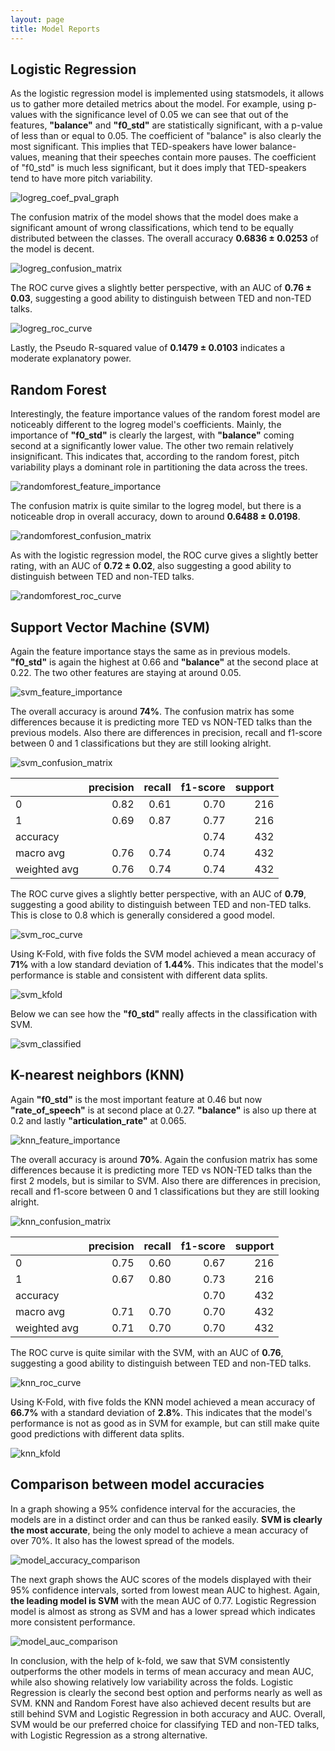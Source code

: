 ```yaml
---
layout: page
title: Model Reports
---
```


## Logistic Regression

As the logistic regression model is implemented using statsmodels, it allows us to gather more detailed metrics about the model.
For example, using p-values with the significance level of 0.05 we can see that out of the features, **"balance"** and **"f0_std"** are statistically significant, with a p-value of less than or equal to 0.05. The coefficient of "balance" is also clearly the most significant. This implies that TED-speakers have lower balance-values, meaning that their speeches contain more pauses. The coefficient of "f0_std" is much less significant, but it does imply that TED-speakers tend to have more pitch variability.

![logreg_coef_pval_graph](./images/logreg_coef_pval_graph.png)

The confusion matrix of the model shows that the model does make a significant amount of wrong classifications, which tend to be equally distributed between the classes. The overall accuracy **0.6836 ± 0.0253** of the model is decent.

![logreg_confusion_matrix](./images/logreg_confusion_matrix.png)

The ROC curve gives a slightly better perspective, with an AUC of **0.76 ± 0.03**, suggesting a good ability to distinguish between TED and non-TED talks.

![logreg_roc_curve](./images/logreg_roc_curve.png)

Lastly, the Pseudo R-squared value of **0.1479 ± 0.0103** indicates a moderate explanatory power.

## Random Forest

Interestingly, the feature importance values of the random forest model are noticeably different to the logreg model's coefficients. Mainly, the importance of **"f0_std"** is clearly the largest, with **"balance"** coming second at a significantly lower value. The other two remain relatively insignificant. This indicates that, according to the random forest, pitch variability plays a dominant role in partitioning the data across the trees.

![randomforest_feature_importance](./images/randomforest_feature_importance.png)

The confusion matrix is quite similar to the logreg model, but there is a noticeable drop in overall accuracy, down to around **0.6488 ± 0.0198**.

![randomforest_confusion_matrix](./images/randomforest_confusion_matrix.png)

As with the logistic regression model, the ROC curve gives a slightly better rating, with an AUC of **0.72 ± 0.02**, also suggesting a good ability to distinguish between TED and non-TED talks.

![randomforest_roc_curve](./images/randomforest_roc_curve.png)

## Support Vector Machine (SVM)

Again the feature importance stays the same as in previous models. **"f0_std"** is again the highest at 0.66 and **"balance"** at the second place at 0.22. The two other features are staying at around 0.05.

![svm_feature_importance](./images/svm_feature_importance.png)

The overall accuracy is around **74%**. The confusion matrix has some differences because it is predicting more TED vs NON-TED talks than the previous models. Also there are differences in precision, recall and f1-score between 0 and 1 classifications but they are still looking alright.

![svm_confusion_matrix](./images/svm_confusion_matrix.png)

|              |   precision |   recall |   f1-score |    support |
|:-------------|------------:|---------:|-----------:|-----------:|
| 0            |    0.82     | 0.61     |   0.70     | 216        |
| 1            |    0.69     | 0.87     |   0.77     | 216        |
| accuracy     |             |          |   0.74     | 432        |
| macro avg    |    0.76     | 0.74     |   0.74     | 432        |
| weighted avg |    0.76     | 0.74     |   0.74     | 432        |

The ROC curve gives a slightly better perspective, with an AUC of **0.79**, suggesting a good ability to distinguish between TED and non-TED talks. This is close to 0.8 which is generally considered a good model.

![svm_roc_curve](./images/svm_roc_curve.png)

Using K-Fold, with five folds the SVM model achieved a mean accuracy of **71%** with a low standard deviation of **1.44%**. This indicates that the model's performance is stable and consistent with different data splits.

![svm_kfold](./images/svm_kfold.png)

Below we can see how the **"f0_std"** really affects in the classification with SVM.

![svm_classified](./images/svm_classified.png)

## K-nearest neighbors (KNN)

Again **"f0_std"** is the most important feature at 0.46 but now **"rate_of_speech"** is at second place at 0.27. **"balance"** is also up there at 0.2 and lastly **"articulation_rate"** at 0.065.

![knn_feature_importance](./images/knn_feature_importance.png)

The overall accuracy is around **70%**. Again the confusion matrix has some differences because it is predicting more TED vs NON-TED talks than the first 2 models, but is similar to SVM. Also there are differences in precision, recall and f1-score between 0 and 1 classifications but they are still looking alright.

![knn_confusion_matrix](./images/knn_confusion_matrix.png)

|              |   precision |   recall |   f1-score |    support |
|:-------------|------------:|---------:|-----------:|-----------:|
| 0            |    0.75     | 0.60     |   0.67     | 216        |
| 1            |    0.67     | 0.80     |   0.73     | 216        |
| accuracy     |             |          |   0.70     | 432        |
| macro avg    |    0.71     | 0.70     |   0.70     | 432        |
| weighted avg |    0.71     | 0.70     |   0.70     | 432        |

The ROC curve is quite similar with the SVM, with an AUC of **0.76**, suggesting a good ability to distinguish between TED and non-TED talks.

![knn_roc_curve](./images/knn_roc_curve.png)

Using K-Fold, with five folds the KNN model achieved a mean accuracy of **66.7%** with a standard deviation of **2.8%**. This indicates that the model's performance is not as good as in SVM for example, but can still make quite good predictions with different data splits.

![knn_kfold](./images/knn_kfold.png)

## Comparison between model accuracies

In a graph showing a 95% confidence interval for the accuracies, the models are in a distinct order and can thus be ranked easily. **SVM is clearly the most accurate**, being the only model to achieve a mean accuracy of over 70%. It also has the lowest spread of the models.

![model_accuracy_comparison](./images/model_accuracy_comparison.png)

The next graph shows the AUC scores of the models displayed with their 95% confidence intervals, sorted from lowest mean AUC to highest. Again, **the leading model is SVM** with the mean AUC of 0.77. Logistic Regression model is almost as strong as SVM and has a lower spread which indicates more consistent performance.

![model_auc_comparison](./images/model_auc_comparison.png)

In conclusion, with the help of k-fold, we saw that SVM consistently outperforms the other models in terms of mean accuracy and mean AUC, while also showing relatively low variability across the folds. Logistic Regression is clearly the second best option and performs nearly as well as SVM. KNN and Random Forest have also achieved decent results but are still behind SVM and Logistic Regression in both accuracy and AUC. Overall, SVM would be our preferred choice for classifying TED and non-TED talks, with Logistic Regression as a strong alternative.
